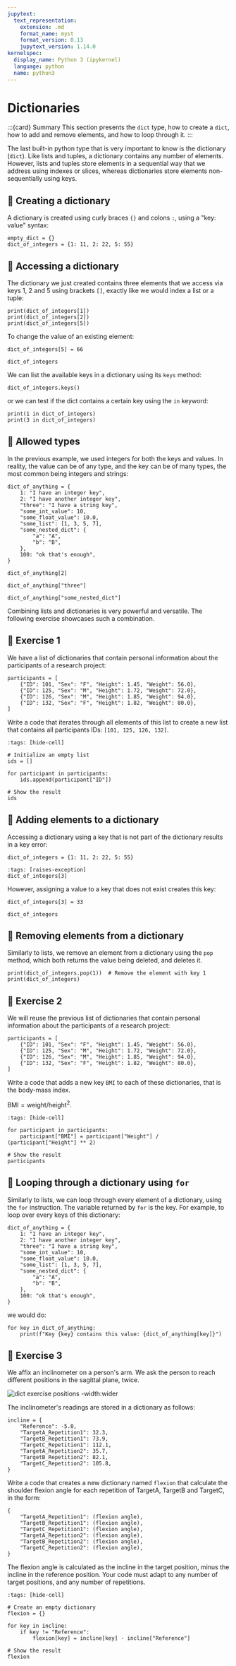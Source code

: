 ```yaml
---
jupytext:
  text_representation:
    extension: .md
    format_name: myst
    format_version: 0.13
    jupytext_version: 1.14.0
kernelspec:
  display_name: Python 3 (ipykernel)
  language: python
  name: python3
---
```


# Dictionaries

:::{card} Summary
This section presents the `dict` type, how to create a `dict`, how to add and remove elements, and how to loop through it.
:::

The last built-in python type that is very important to know is the dictionary (`dict`). Like lists and tuples, a dictionary contains any number of elements. However, lists and tuples store elements in a sequential way that we address using indexes or slices, whereas dictionaries store elements non-sequentially using keys.

## 📄 Creating a dictionary

A dictionary is created using curly braces `{}` and colons `:`, using a "key: value" syntax:

```{code-cell} ipython3
empty_dict = {}
dict_of_integers = {1: 11, 2: 22, 5: 55}
```

## 📄 Accessing a dictionary

The dictionary we just created contains three elements that we access via keys 1, 2 and 5 using brackets `[]`, exactly like we would index a list or a tuple:

```{code-cell} ipython3
print(dict_of_integers[1])
print(dict_of_integers[2])
print(dict_of_integers[5])
```

To change the value of an existing element:

```{code-cell} ipython3
dict_of_integers[5] = 66

dict_of_integers
```

We can list the available keys in a dictionary using its `keys` method:

```{code-cell} ipython3
dict_of_integers.keys()
```

or we can test if the dict contains a certain key using the `in` keyword:

```{code-cell} ipython3
print(1 in dict_of_integers)
print(3 in dict_of_integers)
```

## 📄 Allowed types

In the previous example, we used integers for both the keys and values. In reality, the value can be of any type, and the key can be of many types, the most common being integers and strings:

```{code-cell} ipython3
dict_of_anything = {
    1: "I have an integer key",
    2: "I have another integer key",
    "three": "I have a string key",
    "some_int_value": 10,
    "some_float_value": 10.0,
    "some_list": [1, 3, 5, 7],
    "some_nested_dict": {
        "a": "A",
        "b": "B",
    },
    100: "ok that's enough",
}
```

```{code-cell} ipython3
dict_of_anything[2]
```

```{code-cell} ipython3
dict_of_anything["three"]
```

```{code-cell} ipython3
dict_of_anything["some_nested_dict"]
```

Combining lists and dictionaries is very powerful and versatile. The following exercise showcases such a combination.

## 💪 Exercise 1

We have a list of dictionaries that contain personal information about the participants of a research project:

```{code-cell} ipython3
participants = [
    {"ID": 101, "Sex": "F", "Height": 1.45, "Weight": 56.0},
    {"ID": 125, "Sex": "M", "Height": 1.72, "Weight": 72.0},
    {"ID": 126, "Sex": "M", "Height": 1.85, "Weight": 94.0},
    {"ID": 132, "Sex": "F", "Height": 1.82, "Weight": 80.0},
]
```

Write a code that iterates through all elements of this list to create a new list that contains all participants IDs: `[101, 125, 126, 132]`.

```{code-cell} ipython3
:tags: [hide-cell]

# Initialize an empty list
ids = []

for participant in participants:
    ids.append(participant["ID"])

# Show the result
ids
```


## 📄 Adding elements to a dictionary

Accessing a dictionary using a key that is not part of the dictionary results in a key error:

```{code-cell} ipython3
dict_of_integers = {1: 11, 2: 22, 5: 55}
```

```{code-cell} ipython3
:tags: [raises-exception]
dict_of_integers[3]
```

However, assigning a value to a key that does not exist creates this key:

```{code-cell} ipython3
dict_of_integers[3] = 33

dict_of_integers
```

## 📄 Removing elements from a dictionary

Similarly to lists, we remove an element from a dictionary using the `pop` method, which both returns the value being deleted, and deletes it.

```{code-cell} ipython3
print(dict_of_integers.pop(1))  # Remove the element with key 1
print(dict_of_integers)
```



## 💪 Exercise 2

We will reuse the previous list of dictionaries that contain personal information about the participants of a research project:

```{code-cell} ipython3
participants = [
    {"ID": 101, "Sex": "F", "Height": 1.45, "Weight": 56.0},
    {"ID": 125, "Sex": "M", "Height": 1.72, "Weight": 72.0},
    {"ID": 126, "Sex": "M", "Height": 1.85, "Weight": 94.0},
    {"ID": 132, "Sex": "F", "Height": 1.82, "Weight": 80.0},
]
```

Write a code that adds a new key `BMI` to each of these dictionaries, that is the body-mass index.

$\text{BMI} = \text{weight}/\text{height}^2$.

```{code-cell} ipython3
:tags: [hide-cell]

for participant in participants:
    participant["BMI"] = participant["Weight"] / (participant["Height"] ** 2)

# Show the result
participants
```

## 📄 Looping through a dictionary using `for`

Similarly to lists, we can loop through every element of a dictionary, using the `for` instruction. The variable returned by `for` is the key. For example, to loop over every keys of this dictionary:

```{code-cell} ipython3
dict_of_anything = {
    1: "I have an integer key",
    2: "I have another integer key",
    "three": "I have a string key",
    "some_int_value": 10,
    "some_float_value": 10.0,
    "some_list": [1, 3, 5, 7],
    "some_nested_dict": {
        "a": "A",
        "b": "B",
    },
    100: "ok that's enough",
}
```

we would do:

```{code-cell} ipython3
for key in dict_of_anything:
    print(f"Key {key} contains this value: {dict_of_anything[key]}")
```


## 💪 Exercise 3

We affix an inclinometer on a person's arm. We ask the person to reach different positions in the sagittal plane, twice.

![dict exercise positions -width:wider](_static/images/dict_exercise.png)

The inclinometer's readings are stored in a dictionary as follows:

```{code-cell} ipython3
incline = {
    "Reference": -5.0,
    "TargetA_Repetition1": 32.3,
    "TargetB_Repetition1": 73.9,
    "TargetC_Repetition1": 112.1,
    "TargetA_Repetition2": 35.7,
    "TargetB_Repetition2": 82.1,
    "TargetC_Repetition2": 105.8,
}
```

Write a code that creates a new dictionary named `flexion` that calculate the shoulder flexion angle for each repetition of TargetA, TargetB and TargetC, in the form:
```
{
    "TargetA_Repetition1": (flexion angle),
    "TargetB_Repetition1": (flexion angle),
    "TargetC_Repetition1": (flexion angle),
    "TargetA_Repetition2": (flexion angle),
    "TargetB_Repetition2": (flexion angle),
    "TargetC_Repetition2": (flexion angle),
}
```

The flexion angle is calculated as the incline in the target position, minus the incline in the reference position. Your code must adapt to any number of target positions, and any number of repetitions.

```{code-cell} ipython3
:tags: [hide-cell]

# Create an empty dictionary
flexion = {}

for key in incline:
    if key != "Reference":
        flexion[key] = incline[key] - incline["Reference"]

# Show the result
flexion
```
